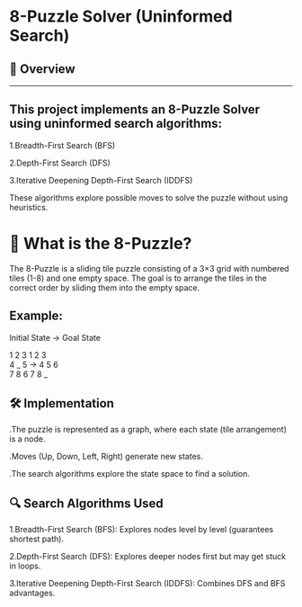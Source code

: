 # 8-Puzzle Solver (Uninformed Search)
## 📌 Overview
----
## This project implements an 8-Puzzle Solver using uninformed search algorithms:

1.Breadth-First Search (BFS)

2.Depth-First Search (DFS)

3.Iterative Deepening Depth-First Search (IDDFS)

These algorithms explore possible moves to solve the puzzle without using heuristics.

# 🔢 What is the 8-Puzzle?
The 8-Puzzle is a sliding tile puzzle consisting of a 3×3 grid with numbered tiles (1-8) and one empty space. The goal is to arrange the tiles in the correct order by sliding them into the empty space.

## Example:
Initial State → Goal State

1 2 3       1 2 3  
4 _ 5   →   4 5 6  
7 8 6       7 8 _  
## 🛠️ Implementation
.The puzzle is represented as a graph, where each state (tile arrangement) is a node.

.Moves (Up, Down, Left, Right) generate new states.

.The search algorithms explore the state space to find a solution.

## 🔍 Search Algorithms Used
1.Breadth-First Search (BFS): Explores nodes level by level (guarantees shortest path).

2.Depth-First Search (DFS): Explores deeper nodes first but may get stuck in loops.

3.Iterative Deepening Depth-First Search (IDDFS): Combines DFS and BFS advantages.
